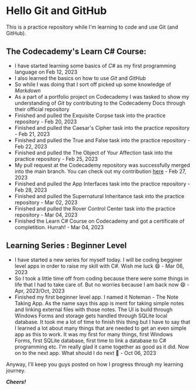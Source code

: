 # Hello Git and GitHub

This is a practice repository while I'm learning to code and use Git (and GitHub).

## The Codecademy's Learn C# Course:
* I have started learning some basics of _C#_ as my first programming language on Feb 12, 2023
* I also learned the basics on how to use _Git_ and _GitHub_
* So while I was doing that I sort off picked up some knowledge of _Markdown_
* As a part of a portfolio project on Codecademy I was tasked to show my understanding of _Git_ by contributing to the Codecademy Docs through their official repository
* Finished and pulled the Exquisite Corpse task into the practice repository - Feb 20, 2023
* Finished and pulled the Caesar's Cipher task into the practice repository - Feb 21, 2023
* Finished and pulled the True and False task into the practice repository - Feb 22, 2023
* Finished and pulled the The Object of Your Affection task into the practice repository - Feb 25, 2023
* My pull request at the Codecademy repository was successfully merged into the main branch. You can check out my contribution [here](https://www.codecademy.com/resources/docs/c-sharp/math-functions/pow) - Feb 27, 2023
* Finished and pulled the App Interfaces task into the practice repository - Feb 28, 2023
* Finished and pulled the Supernatural Inheritance task into the practice repository - Mar 02, 2023
* Finished and pulled the Rover Control Center task into the practice repository - Mar 04, 2023
* Finished the Learn C# Course on Codecademy and got a certificate of completition. Hurrah! - Mar 04, 2023

## Learning Series : Beginner Level
* I have started a new series for myself today. I will be coding begginer level apps in order to raise my skill with C#. Wish me luck :smile: - Mar 06, 2023
* So I took a little time off from coding because there were some things in life that I had to take care of. But no worries because I am back now :smile: - Apr, 2023/Oct, 2023
* Finished my first beginner level app. I named it Noteman - The Note Taking App. As the name says this app is ment for taking simple notes and linking external files with those notes. The UI is build through Windows Forms and storage gets handled through SQLite local database. It took me a lot of time to finish this thing but I have to say that I learned a lot about many things that are needed to get an even simple app as this to work. It was my first for many things, first Windows Forms, first SQLite database, first time to link a database to C# programming etc. I'm really glad it came together as good as it did. Now on to the next app. What should I do next :thinking: - Oct 06, 2023

Anyway, I'll keep you guys posted on how I progress through my learning journey.

***Cheers!***
